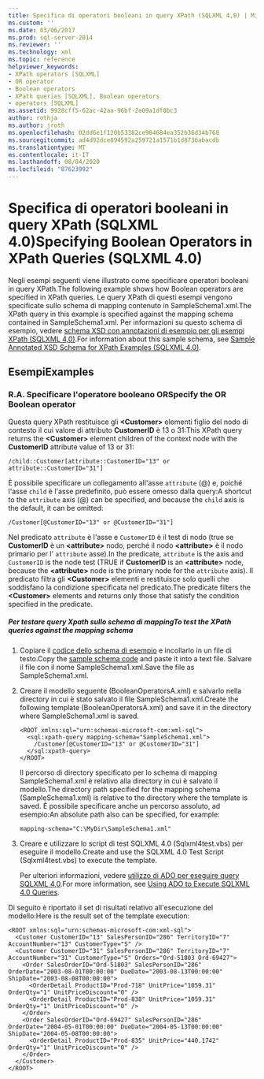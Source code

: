 ```yaml
---
title: Specifica di operatori booleani in query XPath (SQLXML 4,0) | Microsoft Docs
ms.custom: ''
ms.date: 03/06/2017
ms.prod: sql-server-2014
ms.reviewer: ''
ms.technology: xml
ms.topic: reference
helpviewer_keywords:
- XPath operators [SQLXML]
- OR operator
- Boolean operators
- XPath queries [SQLXML], Boolean operators
- operators [SQLXML]
ms.assetid: 9928cff5-62ac-42aa-96bf-2e09a1df0bc3
author: rothja
ms.author: jroth
ms.openlocfilehash: 02dd6e1f120b53382ce984684ea352b36d34b768
ms.sourcegitcommit: ad4d92dce894592a259721a1571b1d8736abacdb
ms.translationtype: MT
ms.contentlocale: it-IT
ms.lasthandoff: 08/04/2020
ms.locfileid: "87623992"
---
```

# <a name="specifying-boolean-operators-in-xpath-queries-sqlxml-40"></a><span data-ttu-id="1b7ac-102">Specifica di operatori booleani in query XPath (SQLXML 4.0)</span><span class="sxs-lookup"><span data-stu-id="1b7ac-102">Specifying Boolean Operators in XPath Queries (SQLXML 4.0)</span></span>
  <span data-ttu-id="1b7ac-103">Negli esempi seguenti viene illustrato come specificare operatori booleani in query XPath.</span><span class="sxs-lookup"><span data-stu-id="1b7ac-103">The following example shows how Boolean operators are specified in XPath queries.</span></span> <span data-ttu-id="1b7ac-104">Le query XPath di questi esempi vengono specificate sullo schema di mapping contenuto in SampleSchema1.xml.</span><span class="sxs-lookup"><span data-stu-id="1b7ac-104">The XPath query in this example is specified against the mapping schema contained in SampleSchema1.xml.</span></span> <span data-ttu-id="1b7ac-105">Per informazioni su questo schema di esempio, vedere [schema XSD con annotazioni di esempio per gli esempi XPath &#40;SQLXML 4,0&#41;](sample-annotated-xsd-schema-for-xpath-examples-sqlxml-4-0.md).</span><span class="sxs-lookup"><span data-stu-id="1b7ac-105">For information about this sample schema, see [Sample Annotated XSD Schema for XPath Examples &#40;SQLXML 4.0&#41;](sample-annotated-xsd-schema-for-xpath-examples-sqlxml-4-0.md).</span></span>  
  
## <a name="examples"></a><span data-ttu-id="1b7ac-106">Esempi</span><span class="sxs-lookup"><span data-stu-id="1b7ac-106">Examples</span></span>  
  
### <a name="a-specify-the-or-boolean-operator"></a><span data-ttu-id="1b7ac-107">R.</span><span class="sxs-lookup"><span data-stu-id="1b7ac-107">A.</span></span> <span data-ttu-id="1b7ac-108">Specificare l'operatore booleano OR</span><span class="sxs-lookup"><span data-stu-id="1b7ac-108">Specify the OR Boolean operator</span></span>  
 <span data-ttu-id="1b7ac-109">Questa query XPath restituisce gli **\<Customer>** elementi figlio del nodo di contesto il cui valore di attributo **CustomerID** è 13 o 31:</span><span class="sxs-lookup"><span data-stu-id="1b7ac-109">This XPath query returns the **\<Customer>** element children of the context node with the **CustomerID** attribute value of 13 or 31:</span></span>  
  
```  
/child::Customer[attribute::CustomerID="13" or attribute::CustomerID="31"]  
```  
  
 <span data-ttu-id="1b7ac-110">È possibile specificare un collegamento all'asse `attribute` (@) e, poiché l'asse `child` è l'asse predefinito, può essere omesso dalla query:</span><span class="sxs-lookup"><span data-stu-id="1b7ac-110">A shortcut to the `attribute` axis (@) can be specified, and because the `child` axis is the default, it can be omitted:</span></span>  
  
```  
/Customer[@CustomerID="13" or @CustomerID="31"]  
```  
  
 <span data-ttu-id="1b7ac-111">Nel predicato `attribute` è l'asse e `CustomerID` è il test di nodo (true se **CustomerID** è un **\<attribute>** nodo, perché il nodo **\<attribute>** è il nodo primario per l' `attribute` asse).</span><span class="sxs-lookup"><span data-stu-id="1b7ac-111">In the predicate, `attribute` is the axis and `CustomerID` is the node test (TRUE if **CustomerID** is an **\<attribute>** node, because the **\<attribute>** node is the primary node for the `attribute` axis).</span></span> <span data-ttu-id="1b7ac-112">Il predicato filtra gli **\<Customer>** elementi e restituisce solo quelli che soddisfano la condizione specificata nel predicato.</span><span class="sxs-lookup"><span data-stu-id="1b7ac-112">The predicate filters the **\<Customer>** elements and returns only those that satisfy the condition specified in the predicate.</span></span>  
  
##### <a name="to-test-the-xpath-queries-against-the-mapping-schema"></a><span data-ttu-id="1b7ac-113">Per testare query Xpath sullo schema di mapping</span><span class="sxs-lookup"><span data-stu-id="1b7ac-113">To test the XPath queries against the mapping schema</span></span>  
  
1.  <span data-ttu-id="1b7ac-114">Copiare il [codice dello schema di esempio](sample-annotated-xsd-schema-for-xpath-examples-sqlxml-4-0.md) e incollarlo in un file di testo.</span><span class="sxs-lookup"><span data-stu-id="1b7ac-114">Copy the [sample schema code](sample-annotated-xsd-schema-for-xpath-examples-sqlxml-4-0.md) and paste it into a text file.</span></span> <span data-ttu-id="1b7ac-115">Salvare il file con il nome SampleSchema1.xml.</span><span class="sxs-lookup"><span data-stu-id="1b7ac-115">Save the file as SampleSchema1.xml.</span></span>  
  
2.  <span data-ttu-id="1b7ac-116">Creare il modello seguente (BooleanOperatorsA.xml) e salvarlo nella directory in cui è stato salvato il file SampleSchema1.xml.</span><span class="sxs-lookup"><span data-stu-id="1b7ac-116">Create the following template (BooleanOperatorsA.xml) and save it in the directory where SampleSchema1.xml is saved.</span></span>  
  
    ```  
    <ROOT xmlns:sql="urn:schemas-microsoft-com:xml-sql">  
      <sql:xpath-query mapping-schema="SampleSchema1.xml">  
        /Customer[@CustomerID="13" or @CustomerID="31"]  
      </sql:xpath-query>  
    </ROOT>  
    ```  
  
     <span data-ttu-id="1b7ac-117">Il percorso di directory specificato per lo schema di mapping SampleSchema1.xml è relativo alla directory in cui è salvato il modello.</span><span class="sxs-lookup"><span data-stu-id="1b7ac-117">The directory path specified for the mapping schema (SampleSchema1.xml) is relative to the directory where the template is saved.</span></span> <span data-ttu-id="1b7ac-118">È possibile specificare anche un percorso assoluto, ad esempio:</span><span class="sxs-lookup"><span data-stu-id="1b7ac-118">An absolute path also can be specified, for example:</span></span>  
  
    ```  
    mapping-schema="C:\MyDir\SampleSchema1.xml"  
    ```  
  
3.  <span data-ttu-id="1b7ac-119">Creare e utilizzare lo script di test SQLXML 4.0 (Sqlxml4test.vbs) per eseguire il modello.</span><span class="sxs-lookup"><span data-stu-id="1b7ac-119">Create and use the SQLXML 4.0 Test Script (Sqlxml4test.vbs) to execute the template.</span></span>  
  
     <span data-ttu-id="1b7ac-120">Per ulteriori informazioni, vedere [utilizzo di ADO per eseguire query SQLXML 4,0](../../sqlxml/using-ado-to-execute-sqlxml-4-0-queries.md).</span><span class="sxs-lookup"><span data-stu-id="1b7ac-120">For more information, see [Using ADO to Execute SQLXML 4.0 Queries](../../sqlxml/using-ado-to-execute-sqlxml-4-0-queries.md).</span></span>  
  
 <span data-ttu-id="1b7ac-121">Di seguito è riportato il set di risultati relativo all'esecuzione del modello:</span><span class="sxs-lookup"><span data-stu-id="1b7ac-121">Here is the result set of the template execution:</span></span>  
  
```  
<ROOT xmlns:sql="urn:schemas-microsoft-com:xml-sql">  
  <Customer CustomerID="13" SalesPersonID="286" TerritoryID="7" AccountNumber="13" CustomerType="S" />   
  <Customer CustomerID="31" SalesPersonID="286" TerritoryID="7" AccountNumber="31" CustomerType="S" Orders="Ord-51803 Ord-69427">  
    <Order SalesOrderID="Ord-51803" SalesPersonID="286" OrderDate="2003-08-01T00:00:00" DueDate="2003-08-13T00:00:00" ShipDate="2003-08-08T00:00:00">  
      <OrderDetail ProductID="Prod-718" UnitPrice="1059.31" OrderQty="1" UnitPriceDiscount="0" />   
      <OrderDetail ProductID="Prod-838" UnitPrice="1059.31" OrderQty="1" UnitPriceDiscount="0" />   
    </Order>  
    <Order SalesOrderID="Ord-69427" SalesPersonID="286" OrderDate="2004-05-01T00:00:00" DueDate="2004-05-13T00:00:00" ShipDate="2004-05-08T00:00:00">  
      <OrderDetail ProductID="Prod-835" UnitPrice="440.1742" OrderQty="1" UnitPriceDiscount="0" />   
    </Order>  
  </Customer>  
</ROOT>  
```  
  
  
